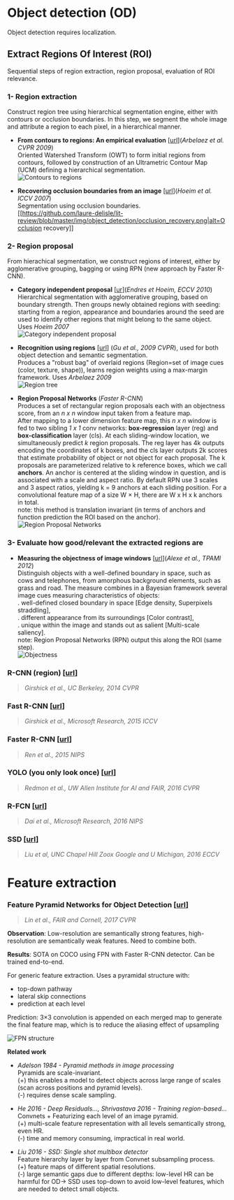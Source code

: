 # Object detection (OD)

Object detection requires localization.

## Extract Regions Of Interest (ROI)
Sequential steps of region extraction, region proposal, evaluation of ROI relevance.

### 1- Region extraction

Construct region tree using hierarchical segmentation engine, either with contours or occlusion boundaries. In this step, we segment the whole image and attribute a region to each pixel, in a hierarchical manner.  

- **From contours to regions: An empirical evaluation** [[url](https://vision.ics.uci.edu/papers/ArbelaezMFM_CVPR_2009/ArbelaezMFM_CVPR_2009.pdf)](_Arbelaez et al. CVPR 2009_)  
Oriented Watershed Transform (OWT) to form initial regions from contours, followed by construction of an Ultrametric Contour Map (UCM) defining a hierarchical segmentation.  
![Contours to regions](./img/object_detection/contours_to_regions.png)

- **Recovering occlusion boundaries from an image** [[url](https://www.ri.cmu.edu/pub_files/pub4/hoiem_derek_2007_3/hoiem_derek_2007_3.pdf)](_Hoeim et al. ICCV 2007_)  
Segmentation using occlusion boundaries.  
[[https://github.com/laure-delisle/lit-review/blob/master/img/object_detection/occlusion_recovery.png|alt=Occlusion recovery]]

### 2- Region proposal

From hierachical segmentation, we construct regions of interest, either by agglomerative grouping, bagging or using RPN (new approach by Faster R-CNN).

- **Category independent proposal** [[ur](http://dhoiem.cs.illinois.edu/publications/eccv2010_CategoryIndependentProposals_ian.pdf)](_Endres et Hoeim, ECCV 2010_)  
Hierarchical segmentation with agglomerative grouping, based on boundary strength. Then groups newly obtained regions with seeding: starting from a region, appearance and boundaries around the seed are used to identify other regions that might belong to the same object. Uses _Hoeim 2007_  
![Category independent proposal](./img/object_detection/category_independent_proposal.png)


- **Recognition using regions** [[url](http://www-bcf.usc.edu/~limjj/paper/glam_cvpr09.pdf)]
(_Gu et al., 2009 CVPR_), used for both object detection and semantic segmentation.  
Produces a "robust bag" of overlaid regions (Region=set of image cues (color, texture, shape)), learns region weights using a max-margin framework. Uses _Arbelaez 2009_  
![Region tree](./img/object_detection/region_tree.png)

- **Region Proposal Networks** (_Faster R-CNN_)   
Produces a set of rectangular region proposals each with an objectness score, from an _n x n_ window input taken from a feature map.  
After mapping to a lower dimension feature map, this _n x n_ window is fed to two sibling _1 x 1_ conv networks: **box-regression** layer (reg) and **box-classification** layer (cls). At each sliding-window location, we simultaneously predict _k_ region proposals. The reg layer has 4k outputs encoding the coordinates of k boxes, and the cls layer outputs 2k scores that estimate probability of object or not object for each proposal. The k proposals are parameterized relative to k reference boxes, which we call **anchors**. An anchor is centered at the sliding window in question, and is associated with a scale and aspect ratio. By default RPN use 3 scales and 3 aspect ratios, yielding k = 9 anchors at each sliding position. For a convolutional feature map of a size W × H, there are W x H x k anchors in total.   
note: this method is translation invariant (in terms of anchors and function prediction the ROI based on the anchor).   
![Region Proposal Networks](./img/object_detection/region_proposal_networks.png)


### 3- Evaluate how good/relevant the extracted regions are

- **Measuring the objectness of image windows** [[url](http://calvin.inf.ed.ac.uk/wp-content/uploads/Publications/alexe12pami.pdf)](_Alexe et al., TPAMI 2012_)  
Distinguish objects with a well-defined boundary in space, such as cows and telephones, from amorphous
background elements, such as grass and road. The measure combines in a Bayesian framework several image cues measuring characteristics of objects:  
. well-defined closed boundary in space [Edge density, Superpixels straddling],  
. different appearance from its surroundings [Color contrast],  
. unique within the image and stands out as salient [Multi-scale saliency].   
note: Region Proposal Networks (RPN) output this along the ROI (same step).  
![Objectness](./img/object_detection/objectness.png)

### R-CNN (region) [[url](https://arxiv.org/pdf/1311.2524.pdf])]
> _Girshick et al., UC Berkeley, 2014 CVPR_

### Fast R-CNN [[url](https://arxiv.org/pdf/1504.08083)]
> _Girshick et al., Microsoft Research, 2015 ICCV_

### Faster R-CNN [[url](https://arxiv.org/abs/1506.01497)]
> _Ren et al., 2015 NIPS_

### YOLO (you only look once) [[url](https://arxiv.org/pdf/1506.02640.pdf)]
> _Redmon et al., UW Allen Institute for AI and FAIR, 2016 CVPR_

### R-FCN [[url](https://arxiv.org/pdf/1605.06409.pdf)]
> _Dai et al., Microsoft Research, 2016 NIPS_

### SSD [[url](https://arxiv.org/pdf/1512.02325.pdf)]
> _Liu et al, UNC Chapel Hill Zoox Google and U Michigan, 2016 ECCV_ 

# Feature extraction

### Feature Pyramid Networks for Object Detection [[url](https://arxiv.org/pdf/1612.03144.pdf)]
> _Lin et al., FAIR and Cornell, 2017 CVPR_

**Observation**: Low-resolution are semantically strong features, high-resolution are semantically weak features. Need to combine both.

**Results**: SOTA on COCO using FPN with Faster R-CNN detector. Can be trained end-to-end.

For generic feature extraction. Uses a pyramidal structure with:
- top-down pathway
- lateral skip connections
- prediction at each level 

Prediction: 3×3 convolution is appended on each merged map to generate the final feature map, which is to reduce the aliasing effect of upsampling

![FPN structure](./img/object_detection/fpn_structure.png)

**Related work**  
- _Adelson 1984 - Pyramid methods in image processing_  
Pyramids are scale-invariant.  
(+) this enables a model to detect objects across large range of scales (scan across positions and pyramid levels).  
(-) requires dense scale sampling.

- _He 2016 - Deep Residuals..., Shrivastava 2016 - Training region-based..._  
Convnets + Featurizing each level of an image pyramid.  
(+) multi-scale feature representation with all levels semantically strong, even HR.  
(-) time and memory consuming, impractical in real world.

- _Liu 2016 - SSD: Single shot multibox detector_  
Feature hierarchy layer by layer from Convnet subsampling process.  
(+) feature maps of different spatial resolutions.  
(-) large semantic gaps due to different depths: low-level HR can be harmful for OD-> SSD uses top-down to avoid low-level features, which are needed to detect small objects.

